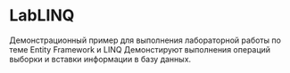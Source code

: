# LabLINQ
Демонстрационный пример для выполнения  лабораторной работы по теме Entity Framework и LINQ
Демонстируют выполнения операций выборки и вставки информации в базу данных.
